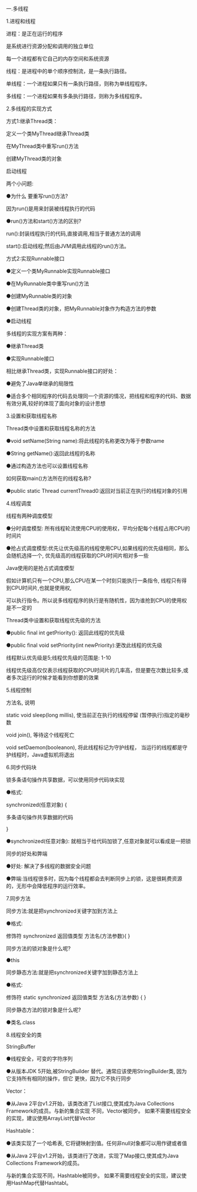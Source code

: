 一.多线程

1.进程和线程

进程：是正在运行的程序

是系统进行资源分配和调用的独立单位

每一个进程都有它自己的内存空间和系统资源

线程：是进程中的单个顺序控制流，是一条执行路径。

单线程：一个进程如果只有一条执行路径，则称为单线程程序。

多线程：一个进程如果有多条执行路径，则称为多线程程序。


2.多线程的实现方式

方式1:继承Thread类：

定义一个类MyThread继承Thread类

在MyThread类中重写run()方法

创建MyThread类的对象

启动线程

两个小问题:

●为什么 要重写run()方法?

因为run()是用来封装被线程执行的代码

●run()方法和start()方法的区别?

run():封装线程执行的代码,直接调用,相当于普通方法的调用

start():启动线程;然后由JVM调用此线程的run()方法。

方式2:实现Runnable接口

●定义一个类MyRunnable实现Runnable接口

●在MyRunnable类中重写run()方法

●创建MyRunnable类的对象

●创建Thread类的对象，把MyRunnable对象作为构造方法的参数

●启动线程

多线程的实现方案有两种：

●继承Thread类

●实现Runnable接口

相比继承Thread类，实现Runnable接口的好处：

●避免了Java单继承的局限性

●适合多个相同程序的代码去处理同一个资源的情况，把线程和程序的代码、数据有效分离,较好的体现了面向对象的设计思想


3.设置和获取线程名称

Thread类中设置和获取线程名称的方法

●void setName(String name):将此线程的名称更改为等于参数name

●String getName():返回此线程的名称

●通过构造方法也可以设置线程名称

如何获取main()方法所在的线程名称?

●public static Thread currentThread0:返回对当前正在执行的线程对象的引用


4.线程调度

线程有两种调度模型

●分时调度模型: 所有线程轮流使用CPU的使用权，平均分配每个线程占用CPU的时间片

●抢占式调度模型:优先让优先级高的线程使用CPU,如果线程的优先级相同，那么会随机选择一个, 优先级高的线程获取的CPU时间片相对多一些

Java使用的是抢占式调度模型

假如计算机只有一个CPU,那么CPU在某一个时刻只能执行一条指令, 线程只有得到CPU时间片,也就是使用权,

可以执行指令。所以说多线程程序的执行是有随机性，因为谁抢到CPU的使用权是不一定的

Thread类中设置和获取线程优先级的方法

●public final int getPriority(): 返回此线程的优先级

●public final void setPriority(int newPriority):更改此线程的优先级

线程默认优先级是5;线程优先级的范围是: 1-10

线程优先级高仅仅表示线程获取的CPU时间片的几率高，但是要在次数比较多,或者多次运行的时候才能看到你想要的效果


5.线程控制

方法名,	说明

static void sleep(long millis),	使当前正在执行的线程停留 (暂停执行)指定的毫秒数

void join(),	等待这个线程死亡

void setDaemon(booleanon),	将此线程标记为守护线程， 当运行的线程都是守护线程时，Java虚拟机将退出


6.同步代码块

锁多条语句操作共享数据，可以使用同步代码块实现

●格式:

synchronized(任意对象) {

多条语句操作共享数据的代码

}

●synchronized(任意对象): 就相当于给代码加锁了,任意对象就可以看成是一把锁

同步的好处和弊端

●好处: 解决了多线程的数据安全问题

●弊端:当线程很多时，因为每个线程都会去判断同步上的锁，这是很耗费资源的，无形中会降低程序的运行效率。


7.同步方法

同步方法:就是把synchronized关键字加到方法上

●格式:

修饰符 synchronized 返回值类型 方法名(方法参数){ }

同步方法的锁对象是什么呢?

●this

同步静态方法:就是把synchronized关键字加到静态方法上

●格式: 

修饰符 static synchronized 返回值类型 方法名(方法参数) { }

同步静态方法的锁对象是什么呢?

●类名.class


8.线程安全的类

StringBuffer

●线程安全，可变的字符序列

●从版本JDK 5开始,被StringBuilder 替代。通常应该使用StringBuilder类, 因为它支持所有相同的操作，但它
更快，因为它不执行同步

Vector：

●从Java 2平台v1.2开始，该类改进了List接口,使其成为Java Collections Framework的成员。与新的集合实现
不同，Vector被同步。 如果不需要线程安全的实现，建议使用ArrayList代替Vector

Hashtable：

●该类实现了一个哈希表, 它将键映射到值。任何非null对象都可以用作键或者值

●从Java 2平台v1.2开始，该类进行了改进，实现了Map接口,使其成为Java Collections Framework的成员。

与新的集合实现不同，Hashtable被同步。 如果不需要线程安全的实现，建议使用HashMap代替Hashtabl。